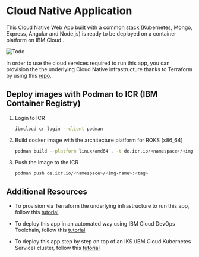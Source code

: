 # Cloud Native Application

This Cloud Native Web App built with a common stack (Kubernetes, Mongo, Express, Angular and Node.js) is ready to be deployed on a container platform on IBM Cloud .

![Todo](./images/screenshot.png)

In order to use the cloud services required to run this app, you can provision the the underlying Cloud Native infrastructure thanks to Terraform by using this [repo](https://github.com/lionelmace/ibmcloud-native-architecture).

## Deploy images with Podman to ICR (IBM Container Registry)

1. Login to ICR

    ```sh
    ibmcloud cr login --client podman
    ```

1. Build docker image with the architecture platform for ROKS (x86_64)

    ```sh
    podman build --platform linux/amd64 . -t de.icr.io/<namespace>/<img-name>:<tag>
    ```

1. Push the image to the ICR

    ```sh
    podman push de.icr.io/<namespace>/<img-name>:<tag>
    ```

## Additional Resources

* To provision via Terraform the underlying infrastructure to run this app, follow this [tutorial](./README-terraform.md)

* To deploy this app in an automated way using IBM Cloud DevOps Toolchain, follow this [tutorial](./README-toolchain.md)

* To deploy this app step by step on top of an IKS (IBM Cloud Kubernetes Service) cluster, follow this [tutorial](https://lionelmace.github.io/iks-lab)